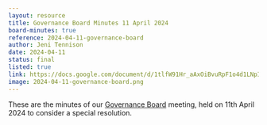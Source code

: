 ```yaml
---
layout: resource
title: Governance Board Minutes 11 April 2024
board-minutes: true
reference: 2024-04-11-governance-board
author: Jeni Tennison
date: 2024-04-11
status: final
listed: true
link: https://docs.google.com/document/d/1tlfW91Hr_aAxOiBvuRpF1o4d1LNpIrx1BwmMHtN0Kag/edit#heading=h.5rs7y1ga4hn0
image: 2024-04-11-governance-board.png
---
```

These are the minutes of our [Governance Board](/board) meeting, held on 11th April 2024 to consider a special resolution.
